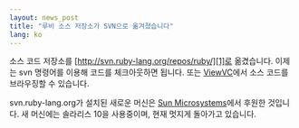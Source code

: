 ```yaml
---
layout: news_post
title: "루비 소스 저장소가 SVN으로 옮겨졌습니다"
lang: ko
---
```


소스 코드 저장소를 [http://svn.ruby-lang.org/repos/ruby/][1]로 옮겼습니다. 이제는 svn
명령어를 이용해 코드를 체크아웃하면 됩니다. 또는 [ViewVC][2]에서 소스 코드를 브라우징할 수 있습니다.

svn.ruby-lang.org가 설치된 새로운 머신은 [Sun Microsystems][3]에서 후원한 것입니다. 새 머신에는
솔라리스 10을 사용중이며, 현재 멋지게 돌아가고 있습니다.



[1]: http://svn.ruby-lang.org/repos/ruby/ 
[2]: http://svn.ruby-lang.org/cgi-bin/viewvc.cgi?root=ruby 
[3]: http://www.sun.com/ 
